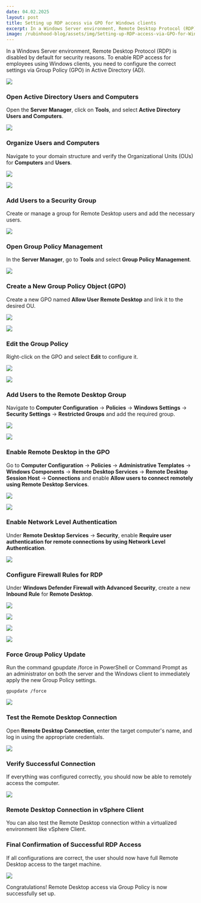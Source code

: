 ```yaml
---
date: 04.02.2025
layout: post
title: Setting up RDP access via GPO for Windows clients
excerpt: In a Windows Server environment, Remote Desktop Protocol (RDP) is disabled by default for security reasons. To enable RDP access for employees using Windows clients, you need to configure the correct settings via Group Policy (GPO) in Active Directory (AD). 
image: /rubinhood-blog/assets/img/Setting-up-RDP-access-via-GPO-for-Windows-clients/023.webp
---
```


In a Windows Server environment, Remote Desktop Protocol (RDP) is disabled by default for security reasons. To enable RDP access for employees using Windows clients, you need to configure the correct settings via Group Policy (GPO) in Active Directory (AD).  

![](/rubinhood-blog/assets/img/Setting-up-RDP-access-via-GPO-for-Windows-clients/023.jpg)

### Open Active Directory Users and Computers
Open the **Server Manager**, click on **Tools**, and select **Active Directory Users and Computers**.

![](/rubinhood-blog/assets/img/Setting-up-RDP-access-via-GPO-for-Windows-clients/001.jpg)

### Organize Users and Computers
Navigate to your domain structure and verify the Organizational Units (OUs) for **Computers** and **Users**.

![](/rubinhood-blog/assets/img/Setting-up-RDP-access-via-GPO-for-Windows-clients/002.jpg)

![](/rubinhood-blog/assets/img/Setting-up-RDP-access-via-GPO-for-Windows-clients/003.jpg)

### Add Users to a Security Group
Create or manage a group for Remote Desktop users and add the necessary users.

![](/rubinhood-blog/assets/img/Setting-up-RDP-access-via-GPO-for-Windows-clients/004.jpg)

### Open Group Policy Management
In the **Server Manager**, go to **Tools** and select **Group Policy Management**.

![](/rubinhood-blog/assets/img/Setting-up-RDP-access-via-GPO-for-Windows-clients/005.jpg)

### Create a New Group Policy Object (GPO)
Create a new GPO named **Allow User Remote Desktop** and link it to the desired OU.

![](/rubinhood-blog/assets/img/Setting-up-RDP-access-via-GPO-for-Windows-clients/006.jpg)

![](/rubinhood-blog/assets/img/Setting-up-RDP-access-via-GPO-for-Windows-clients/007.jpg)

### Edit the Group Policy
Right-click on the GPO and select **Edit** to configure it.

![](/rubinhood-blog/assets/img/Setting-up-RDP-access-via-GPO-for-Windows-clients/008.jpg)

![](/rubinhood-blog/assets/img/Setting-up-RDP-access-via-GPO-for-Windows-clients/009.jpg)

### Add Users to the Remote Desktop Group
Navigate to **Computer Configuration** → **Policies** → **Windows Settings** → **Security Settings** → **Restricted Groups** and add the required group.

![](/rubinhood-blog/assets/img/Setting-up-RDP-access-via-GPO-for-Windows-clients/010.jpg)

![](/rubinhood-blog/assets/img/Setting-up-RDP-access-via-GPO-for-Windows-clients/011.jpg)

### Enable Remote Desktop in the GPO
Go to **Computer Configuration** → **Policies** → **Administrative Templates** → **Windows Components** → **Remote Desktop Services** → **Remote Desktop Session Host** → **Connections** and enable **Allow users to connect remotely using Remote Desktop Services**.

![](/rubinhood-blog/assets/img/Setting-up-RDP-access-via-GPO-for-Windows-clients/012.jpg)

![](/rubinhood-blog/assets/img/Setting-up-RDP-access-via-GPO-for-Windows-clients/013.jpg)

### Enable Network Level Authentication
Under **Remote Desktop Services** → **Security**, enable **Require user authentication for remote connections by using Network Level Authentication**.

![](/rubinhood-blog/assets/img/Setting-up-RDP-access-via-GPO-for-Windows-clients/014.jpg)

### Configure Firewall Rules for RDP
Under **Windows Defender Firewall with Advanced Security**, create a new **Inbound Rule** for **Remote Desktop**.

![](/rubinhood-blog/assets/img/Setting-up-RDP-access-via-GPO-for-Windows-clients/015.jpg)

![](/rubinhood-blog/assets/img/Setting-up-RDP-access-via-GPO-for-Windows-clients/016.jpg)

![](/rubinhood-blog/assets/img/Setting-up-RDP-access-via-GPO-for-Windows-clients/017.jpg)


![](/rubinhood-blog/assets/img/Setting-up-RDP-access-via-GPO-for-Windows-clients/018.jpg)

### Force Group Policy Update
Run the command gpupdate /force in PowerShell or Command Prompt as an administrator on both the server and the Windows client to immediately apply the new Group Policy settings.

``` gpupdate /force ```

![](/rubinhood-blog/assets/img/Setting-up-RDP-access-via-GPO-for-Windows-clients/019.jpg)

### Test the Remote Desktop Connection
Open **Remote Desktop Connection**, enter the target computer's name, and log in using the appropriate credentials.

![](/rubinhood-blog/assets/img/Setting-up-RDP-access-via-GPO-for-Windows-clients/020.jpg)

### Verify Successful Connection
If everything was configured correctly, you should now be able to remotely access the computer.

![](/rubinhood-blog/assets/img/Setting-up-RDP-access-via-GPO-for-Windows-clients/021.jpg)

### Remote Desktop Connection in vSphere Client
You can also test the Remote Desktop connection within a virtualized environment like vSphere Client.

### Final Confirmation of Successful RDP Access
If all configurations are correct, the user should now have full Remote Desktop access to the target machine.

![](/rubinhood-blog/assets/img/Setting-up-RDP-access-via-GPO-for-Windows-clients/022.jpg)

Congratulations! Remote Desktop access via Group Policy is now successfully set up.
